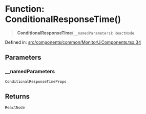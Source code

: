 # Function: ConditionalResponseTime()

> **ConditionalResponseTime**(`__namedParameters`): `ReactNode`

Defined in: [src/components/common/MonitorUiComponents.tsx:34](https://github.com/Nick2bad4u/Uptime-Watcher/blob/3cce0c3b352c8390536ca3c7399ece50a05faf18/src/components/common/MonitorUiComponents.tsx#L34)

## Parameters

### \_\_namedParameters

`ConditionalResponseTimeProps`

## Returns

`ReactNode`
